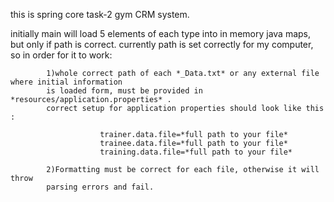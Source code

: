 this is spring core task-2 gym CRM system.

initially main will load 5 elements of each type into in memory java maps,
but only if path is correct. currently path is set correctly for my computer, so
in order for it to work:
            
            1)whole correct path of each *_Data.txt* or any external file where initial information
            is loaded form, must be provided in *resources/application.properties* .
            correct setup for application properties should look like this : 
                        
                        trainer.data.file=*full path to your file*
                        trainee.data.file=*full path to your file*
                        training.data.file=*full path to your file*
            
            2)Formatting must be correct for each file, otherwise it will throw 
            parsing errors and fail.

